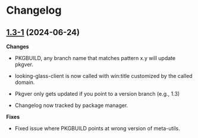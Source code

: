 # Changelog

## [1.3-1](https://github.com/anchaides/utils/tree/v1.3-1) (2024-06-24)

**Changes**

- PKGBUILD, any branch name that matches pattern x.y will update pkgver.

- looking-glass-client is now called with win:title customized by the called domain.

- Pkgver only gets updated if you point to a version branch (e.g., 1.3)

- Changelog now tracked by package manager.

**Fixes**

- Fixed issue where PKGBUILD points at wrong version of meta-utils.
